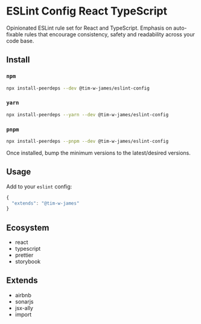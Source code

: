 # ESLint Config React TypeScript

Opinionated ESLint rule set for React and TypeScript. Emphasis on auto-fixable
rules that encourage consistency, safety and readability across your code base.

## Install

### `npm`

```sh
npx install-peerdeps --dev @tim-w-james/eslint-config
```

### `yarn`

```sh
npx install-peerdeps --yarn --dev @tim-w-james/eslint-config
```

### `pnpm`

```sh
npx install-peerdeps --pnpm --dev @tim-w-james/eslint-config
```

Once installed, bump the minimum versions to the latest/desired versions.

## Usage

Add to your `eslint` config:

```js
{
  "extends": "@tim-w-james"
}
```

## Ecosystem

- react
- typescript
- prettier
- storybook

## Extends

- airbnb
- sonarjs
- jsx-ally
- import
